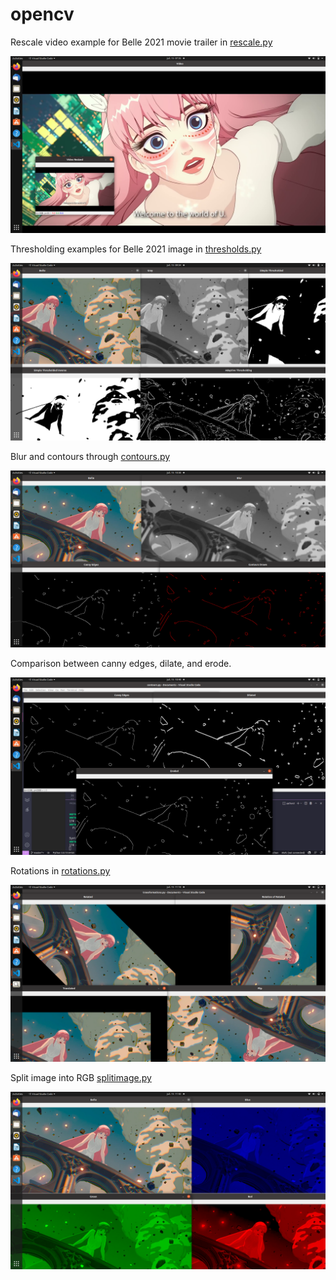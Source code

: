 # opencv

Rescale video example for Belle 2021 movie trailer in [rescale.py](https://github.com/verneh/opencv/blob/main/rescale.py)

![Rescaled Belle](https://github.com/verneh/opencv/blob/main/images/rescale.png)

Thresholding examples for Belle 2021 image in [thresholds.py](https://github.com/verneh/opencv/blob/main/thresholds.py)

![Example Thresholds](https://github.com/verneh/opencv/blob/main/images/thresholds.png)

Blur and contours through [contours.py](https://github.com/verneh/opencv/blob/main/contours.py)

![Example Blur](https://github.com/verneh/opencv/blob/main/images/contours.png)

Comparison between canny edges, dilate, and erode.

![Example Canny](https://github.com/verneh/opencv/blob/main/images/canny.png)

Rotations in [rotations.py](https://github.com/verneh/opencv/blob/main/transformations.py)

![Rotations](https://github.com/verneh/opencv/blob/main/images/rotation.png)

Split image into RGB [splitimage.py](https://github.com/verneh/opencv/blob/main/splitimage.py)

![Split Image](https://github.com/verneh/opencv/blob/main/images/splitimage.png)
